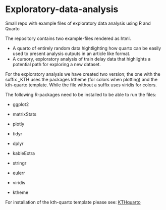 # Exploratory-data-analysis

Small repo with example files of exploratory data analysis using R and Quarto

The repository contains two example-files rendered as html.

-   A quarto of entirely random data hightlighting how quarto can be easily used to present analysis outputs in an article like format.
-   A cursory, exploratory analysis of train delay data that highlights a potential path for exploring a new dataset.

For the exploratory analysis we have created two version; the one with the suffix \_KTH uses the packages ktheme (for colors when plotting) and the kth-quarto template. While the file without a suffix uses viridis for colors.

The following R-packages need to be installed to be able to run the files:

-   ggplot2

-   matrixStats

-   plotly

-   tidyr

-   dplyr

-   kableExtra

-   stringr

-   eulerr

-   viridis

-   ktheme

For installation of the kth-quarto template please see: [KTHquarto](https://github.com/KTH-Library/kth-quarto)
